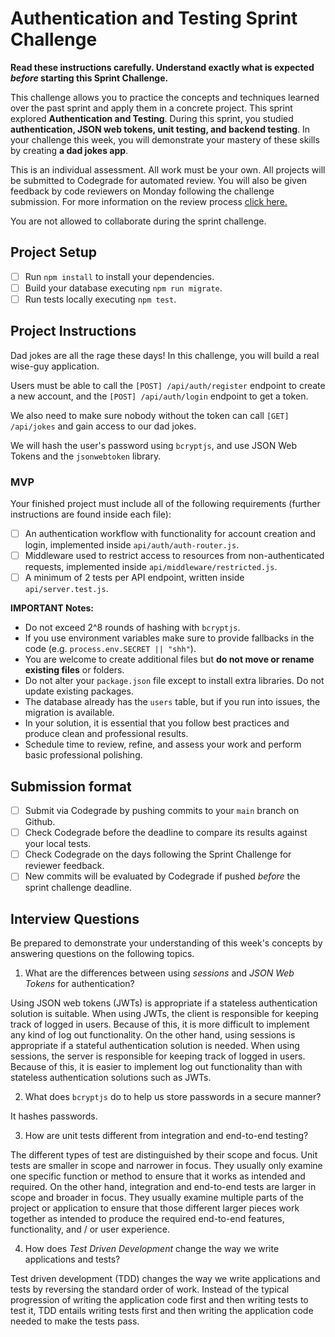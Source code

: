 # Authentication and Testing Sprint Challenge

**Read these instructions carefully. Understand exactly what is expected _before_ starting this Sprint Challenge.**

This challenge allows you to practice the concepts and techniques learned over the past sprint and apply them in a concrete project. This sprint explored **Authentication and Testing**. During this sprint, you studied **authentication, JSON web tokens, unit testing, and backend testing**. In your challenge this week, you will demonstrate your mastery of these skills by creating **a dad jokes app**.

This is an individual assessment. All work must be your own. All projects will be submitted to Codegrade for automated review. You will also be given feedback by code reviewers on Monday following the challenge submission. For more information on the review process [click here.](https://www.notion.so/bloomtech/How-to-View-Feedback-in-CodeGrade-c5147cee220c4044a25de28bcb6bb54a)

You are not allowed to collaborate during the sprint challenge.

## Project Setup

- [ ] Run `npm install` to install your dependencies.
- [ ] Build your database executing `npm run migrate`.
- [ ] Run tests locally executing `npm test`.

## Project Instructions

Dad jokes are all the rage these days! In this challenge, you will build a real wise-guy application.

Users must be able to call the `[POST] /api/auth/register` endpoint to create a new account, and the `[POST] /api/auth/login` endpoint to get a token.

We also need to make sure nobody without the token can call `[GET] /api/jokes` and gain access to our dad jokes.

We will hash the user's password using `bcryptjs`, and use JSON Web Tokens and the `jsonwebtoken` library.

### MVP

Your finished project must include all of the following requirements (further instructions are found inside each file):

- [ ] An authentication workflow with functionality for account creation and login, implemented inside `api/auth/auth-router.js`.
- [ ] Middleware used to restrict access to resources from non-authenticated requests, implemented inside `api/middleware/restricted.js`.
- [ ] A minimum of 2 tests per API endpoint, written inside `api/server.test.js`.

**IMPORTANT Notes:**

- Do not exceed 2^8 rounds of hashing with `bcryptjs`.
- If you use environment variables make sure to provide fallbacks in the code (e.g. `process.env.SECRET || "shh"`).
- You are welcome to create additional files but **do not move or rename existing files** or folders.
- Do not alter your `package.json` file except to install extra libraries. Do not update existing packages.
- The database already has the `users` table, but if you run into issues, the migration is available.
- In your solution, it is essential that you follow best practices and produce clean and professional results.
- Schedule time to review, refine, and assess your work and perform basic professional polishing.

## Submission format

- [ ] Submit via Codegrade by pushing commits to your `main` branch on Github.
- [ ] Check Codegrade before the deadline to compare its results against your local tests.
- [ ] Check Codegrade on the days following the Sprint Challenge for reviewer feedback.
- [ ] New commits will be evaluated by Codegrade if pushed _before_ the sprint challenge deadline.

## Interview Questions

Be prepared to demonstrate your understanding of this week's concepts by answering questions on the following topics.

1. What are the differences between using _sessions_ and _JSON Web Tokens_ for authentication?

Using JSON web tokens (JWTs) is appropriate if a stateless authentication solution is suitable. When using JWTs, the client is responsible for keeping track of logged in users. Because of this, it is more difficult to implement any kind of log out functionality. On the other hand, using sessions is appropriate if a stateful authentication solution is needed. When using sessions, the server is responsible for keeping track of logged in users. Because of this, it is easier to implement log out functionality than with stateless authentication solutions such as JWTs.

2. What does `bcryptjs` do to help us store passwords in a secure manner?

It hashes passwords.

3. How are unit tests different from integration and end-to-end testing?

The different types of test are distinguished by their scope and focus. Unit tests are smaller in scope and narrower in focus. They usually only examine one specific function or method to ensure that it works as intended and required. On the other hand, integration and end-to-end tests are larger in scope and broader in focus. They usually examine multiple parts of the project or application to ensure that those different larger pieces work together as intended to produce the required end-to-end features, functionality, and / or user experience.

4. How does _Test Driven Development_ change the way we write applications and tests?

Test driven development (TDD) changes the way we write applications and tests by reversing the standard order of work. Instead of the typical progression of writing the application code first and then writing tests to test it, TDD entails writing tests first and then writing the application code needed to make the tests pass.
